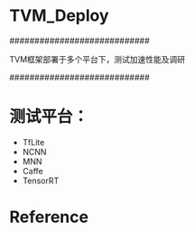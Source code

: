 # TVM_Deploy
############################

TVM框架部署于多个平台下，测试加速性能及调研

############################

# 测试平台：
- TfLite
- NCNN
- MNN
- Caffe
- TensorRT

# Reference


